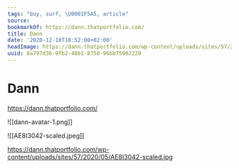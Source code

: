 ```yaml
---
tags: "buy, surf, \U0001F5A5, article"
source:
bookmarkOf: https://dann.thatportfolio.com/
title: Dann
date: '2020-12-10T18:52:00+02:00'
headImage: https://dann.thatportfolio.com/wp-content/uploads/sites/57/2020/05/dann-avatar-1.png
uuid: 8a797d36-9fb2-48b1-8758-96bb75902220
---
```


# Dann
https://dann.thatportfolio.com/

![[dann-avatar-1.png]]

![[AE8I3042-scaled.jpeg]]

https://dann.thatportfolio.com/wp-content/uploads/sites/57/2020/05/AE8I3042-scaled.jpg
